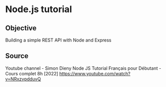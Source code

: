 # Node.js tutorial

## Objective
Building a simple REST API with Node and Express

## Source
Youtube channel - Simon Dieny
Node JS Tutorial Français pour Débutant - Cours complet 8h \[2022\]
https://www.youtube.com/watch?v=NRxzvpdduvQ
